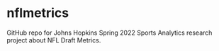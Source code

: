 # nflmetrics
GitHub repo for Johns Hopkins Spring 2022 Sports Analytics research project about NFL Draft Metrics.
